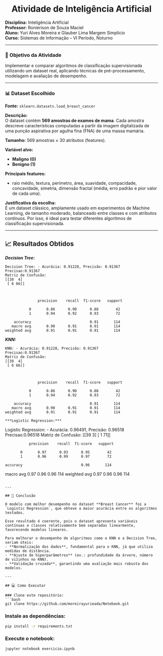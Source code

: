 <h1 align="center"> Atividade de Inteligência Artificial</h1>

**Disciplina:** Inteligência Artificial<br>
**Professor:** Ronierison de Souza Maciel<br>
**Aluno:**  Yuri Alves Moreira e Glauber Lima Margem Simplício<br>
**Curso:** Sistemas de Informação – VI Período, Noturno<br>

---

### 🎯 Objetivo da Atividade

Implementar e comparar algoritmos de classificação supervisionada utilizando um dataset real, aplicando técnicas de pré-processamento, modelagem e avaliação de desempenho.

---

### 📊 Dataset Escolhido

**Fonte:** `sklearn.datasets.load_breast_cancer`  

**Descrição:**  
O dataset contém **569 amostras de exames de mama**. Cada amostra descreve características computadas a partir da imagem digitalizada de uma punção aspirativa por agulha fina (FNA) de uma massa mamária.  

**Tamanho:** 569 amostras × 30 atributos (features).  

**Variável alvo:**  
- **Maligno (0)**  
- **Benigno (1)**  

**Principais features:**  
- raio médio, textura, perímetro, área, suavidade, compacidade, concavidade, simetria, dimensão fractal (média, erro padrão e pior valor de cada uma).  

**Justificativa da escolha:**  
É um dataset clássico, amplamente usado em experimentos de Machine Learning, de tamanho moderado, balanceado entre classes e com atributos contínuos. Por isso, é ideal para testar diferentes algoritmos de classificação supervisionada.

---

## 📈 Resultados Obtidos

***Decision Tree:***

```
Decision Tree: - Acurácia: 0.91228, Precisão: 0.91367
Precisao:0.91367
Matriz de Confusão:
[[38  4]
 [ 6 66]]



               precision    recall  f1-score   support

           0       0.86      0.90      0.88        42
           1       0.94      0.92      0.93        72

    accuracy                           0.91       114
   macro avg       0.90      0.91      0.91       114
weighted avg       0.91      0.91      0.91       114

```

***KNN:***

```
KNN: - Acurácia: 0.91228, Precisão: 0.91367
Precisao:0.91367
Matriz de Confusão:
[[38  4]
 [ 6 66]]



               precision    recall  f1-score   support

           0       0.86      0.90      0.88        42
           1       0.94      0.92      0.93        72

    accuracy                           0.91       114
   macro avg       0.90      0.91      0.91       114
weighted avg       0.91      0.91      0.91       114

***Logistic Regression:***

```
Logistic Regression: - Acurácia: 0.96491, Precisão: 0.96518
Precisao:0.96518
Matriz de Confusão:
[[39  3]
 [ 1 71]]



               precision    recall  f1-score   support

           0       0.97      0.93      0.95        42
           1       0.96      0.99      0.97        72

    accuracy                           0.96       114
   macro avg       0.97      0.96      0.96       114
weighted avg       0.97      0.96      0.96       114
```

---

## 📝 Conclusão

O modelo com melhor desempenho no dataset **Breast Cancer** foi a `Logistic Regression`, que obteve a maior acurácia entre os algoritmos testados.  

Esse resultado é coerente, pois o dataset apresenta variáveis contínuas e classes relativamente bem separadas linearmente, favorecendo modelos lineares.  

Para melhorar o desempenho de algoritmos como o KNN e a Decision Tree, seriam úteis:  
- **Normalização dos dados**, fundamental para o KNN, já que utiliza medidas de distância.  
- **Ajuste de hiperparâmetros** (ex.: profundidade da árvore, número de vizinhos no KNN).  
- **Validação cruzada**, garantindo uma avaliação mais robusta dos modelos.  

---

## 💻 Como Executar

### Clone este repositório:
```bash
git clone https://github.com/moreirayurieada/Notebook.git
```

### Instale as dependências:
```bash
pip install -r requirements.txt
```

### Execute o notebook:
```bash
jupyter notebook exercicio.ipynb
```
